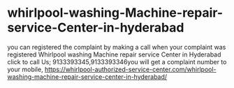 # whirlpool-washing-Machine-repair-service-Center-in-hyderabad
you can registered the complaint by making a call when your complaint was registered Whirlpool washing Machine repair service Center in Hyderabad click to call Us; 9133393345,9133393346you will get a complaint number to your mobile, https://whirlpool-authorized-service-center.com/whirlpool-washing-machine-repair-service-center-in-hyderabad/

